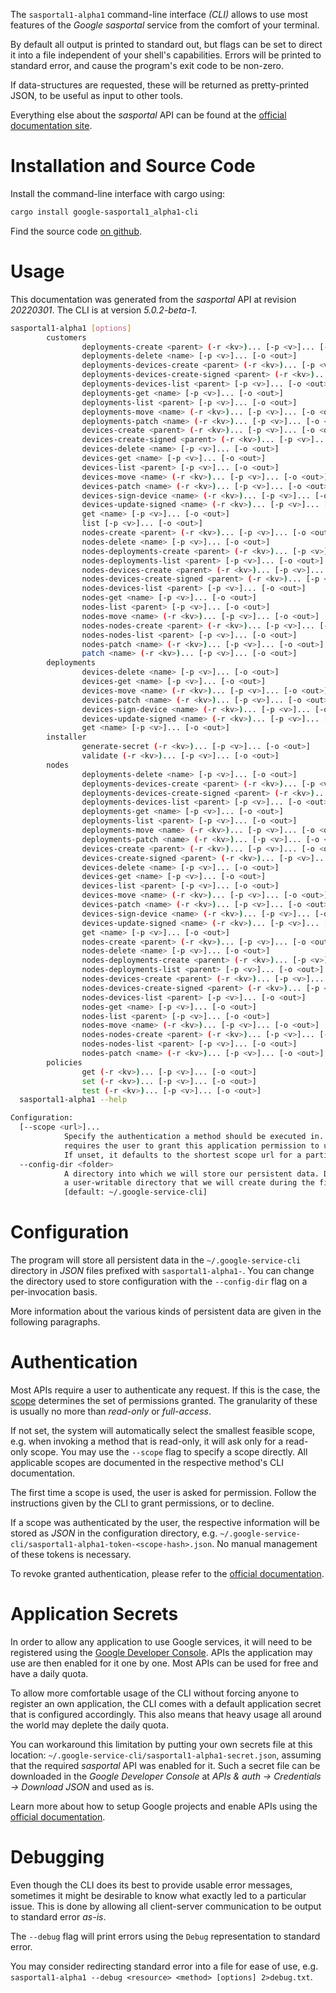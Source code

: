 <!---
DO NOT EDIT !
This file was generated automatically from 'src/generator/templates/cli/README.md.mako'
DO NOT EDIT !
-->
The `sasportal1-alpha1` command-line interface *(CLI)* allows to use most features of the *Google sasportal* service from the comfort of your terminal.

By default all output is printed to standard out, but flags can be set to direct it into a file independent of your shell's
capabilities. Errors will be printed to standard error, and cause the program's exit code to be non-zero.

If data-structures are requested, these will be returned as pretty-printed JSON, to be useful as input to other tools.

Everything else about the *sasportal* API can be found at the
[official documentation site](https://developers.google.com/spectrum-access-system/).

# Installation and Source Code

Install the command-line interface with cargo using:

```bash
cargo install google-sasportal1_alpha1-cli
```

Find the source code [on github](https://github.com/Byron/google-apis-rs/tree/main/gen/sasportal1_alpha1-cli).

# Usage

This documentation was generated from the *sasportal* API at revision *20220301*. The CLI is at version *5.0.2-beta-1*.

```bash
sasportal1-alpha1 [options]
        customers
                deployments-create <parent> (-r <kv>)... [-p <v>]... [-o <out>]
                deployments-delete <name> [-p <v>]... [-o <out>]
                deployments-devices-create <parent> (-r <kv>)... [-p <v>]... [-o <out>]
                deployments-devices-create-signed <parent> (-r <kv>)... [-p <v>]... [-o <out>]
                deployments-devices-list <parent> [-p <v>]... [-o <out>]
                deployments-get <name> [-p <v>]... [-o <out>]
                deployments-list <parent> [-p <v>]... [-o <out>]
                deployments-move <name> (-r <kv>)... [-p <v>]... [-o <out>]
                deployments-patch <name> (-r <kv>)... [-p <v>]... [-o <out>]
                devices-create <parent> (-r <kv>)... [-p <v>]... [-o <out>]
                devices-create-signed <parent> (-r <kv>)... [-p <v>]... [-o <out>]
                devices-delete <name> [-p <v>]... [-o <out>]
                devices-get <name> [-p <v>]... [-o <out>]
                devices-list <parent> [-p <v>]... [-o <out>]
                devices-move <name> (-r <kv>)... [-p <v>]... [-o <out>]
                devices-patch <name> (-r <kv>)... [-p <v>]... [-o <out>]
                devices-sign-device <name> (-r <kv>)... [-p <v>]... [-o <out>]
                devices-update-signed <name> (-r <kv>)... [-p <v>]... [-o <out>]
                get <name> [-p <v>]... [-o <out>]
                list [-p <v>]... [-o <out>]
                nodes-create <parent> (-r <kv>)... [-p <v>]... [-o <out>]
                nodes-delete <name> [-p <v>]... [-o <out>]
                nodes-deployments-create <parent> (-r <kv>)... [-p <v>]... [-o <out>]
                nodes-deployments-list <parent> [-p <v>]... [-o <out>]
                nodes-devices-create <parent> (-r <kv>)... [-p <v>]... [-o <out>]
                nodes-devices-create-signed <parent> (-r <kv>)... [-p <v>]... [-o <out>]
                nodes-devices-list <parent> [-p <v>]... [-o <out>]
                nodes-get <name> [-p <v>]... [-o <out>]
                nodes-list <parent> [-p <v>]... [-o <out>]
                nodes-move <name> (-r <kv>)... [-p <v>]... [-o <out>]
                nodes-nodes-create <parent> (-r <kv>)... [-p <v>]... [-o <out>]
                nodes-nodes-list <parent> [-p <v>]... [-o <out>]
                nodes-patch <name> (-r <kv>)... [-p <v>]... [-o <out>]
                patch <name> (-r <kv>)... [-p <v>]... [-o <out>]
        deployments
                devices-delete <name> [-p <v>]... [-o <out>]
                devices-get <name> [-p <v>]... [-o <out>]
                devices-move <name> (-r <kv>)... [-p <v>]... [-o <out>]
                devices-patch <name> (-r <kv>)... [-p <v>]... [-o <out>]
                devices-sign-device <name> (-r <kv>)... [-p <v>]... [-o <out>]
                devices-update-signed <name> (-r <kv>)... [-p <v>]... [-o <out>]
                get <name> [-p <v>]... [-o <out>]
        installer
                generate-secret (-r <kv>)... [-p <v>]... [-o <out>]
                validate (-r <kv>)... [-p <v>]... [-o <out>]
        nodes
                deployments-delete <name> [-p <v>]... [-o <out>]
                deployments-devices-create <parent> (-r <kv>)... [-p <v>]... [-o <out>]
                deployments-devices-create-signed <parent> (-r <kv>)... [-p <v>]... [-o <out>]
                deployments-devices-list <parent> [-p <v>]... [-o <out>]
                deployments-get <name> [-p <v>]... [-o <out>]
                deployments-list <parent> [-p <v>]... [-o <out>]
                deployments-move <name> (-r <kv>)... [-p <v>]... [-o <out>]
                deployments-patch <name> (-r <kv>)... [-p <v>]... [-o <out>]
                devices-create <parent> (-r <kv>)... [-p <v>]... [-o <out>]
                devices-create-signed <parent> (-r <kv>)... [-p <v>]... [-o <out>]
                devices-delete <name> [-p <v>]... [-o <out>]
                devices-get <name> [-p <v>]... [-o <out>]
                devices-list <parent> [-p <v>]... [-o <out>]
                devices-move <name> (-r <kv>)... [-p <v>]... [-o <out>]
                devices-patch <name> (-r <kv>)... [-p <v>]... [-o <out>]
                devices-sign-device <name> (-r <kv>)... [-p <v>]... [-o <out>]
                devices-update-signed <name> (-r <kv>)... [-p <v>]... [-o <out>]
                get <name> [-p <v>]... [-o <out>]
                nodes-create <parent> (-r <kv>)... [-p <v>]... [-o <out>]
                nodes-delete <name> [-p <v>]... [-o <out>]
                nodes-deployments-create <parent> (-r <kv>)... [-p <v>]... [-o <out>]
                nodes-deployments-list <parent> [-p <v>]... [-o <out>]
                nodes-devices-create <parent> (-r <kv>)... [-p <v>]... [-o <out>]
                nodes-devices-create-signed <parent> (-r <kv>)... [-p <v>]... [-o <out>]
                nodes-devices-list <parent> [-p <v>]... [-o <out>]
                nodes-get <name> [-p <v>]... [-o <out>]
                nodes-list <parent> [-p <v>]... [-o <out>]
                nodes-move <name> (-r <kv>)... [-p <v>]... [-o <out>]
                nodes-nodes-create <parent> (-r <kv>)... [-p <v>]... [-o <out>]
                nodes-nodes-list <parent> [-p <v>]... [-o <out>]
                nodes-patch <name> (-r <kv>)... [-p <v>]... [-o <out>]
        policies
                get (-r <kv>)... [-p <v>]... [-o <out>]
                set (-r <kv>)... [-p <v>]... [-o <out>]
                test (-r <kv>)... [-p <v>]... [-o <out>]
  sasportal1-alpha1 --help

Configuration:
  [--scope <url>]...
            Specify the authentication a method should be executed in. Each scope
            requires the user to grant this application permission to use it.
            If unset, it defaults to the shortest scope url for a particular method.
  --config-dir <folder>
            A directory into which we will store our persistent data. Defaults to
            a user-writable directory that we will create during the first invocation.
            [default: ~/.google-service-cli]

```

# Configuration

The program will store all persistent data in the `~/.google-service-cli` directory in *JSON* files prefixed with `sasportal1-alpha1-`.  You can change the directory used to store configuration with the `--config-dir` flag on a per-invocation basis.

More information about the various kinds of persistent data are given in the following paragraphs.

# Authentication

Most APIs require a user to authenticate any request. If this is the case, the [scope][scopes] determines the 
set of permissions granted. The granularity of these is usually no more than *read-only* or *full-access*.

If not set, the system will automatically select the smallest feasible scope, e.g. when invoking a
method that is read-only, it will ask only for a read-only scope. 
You may use the `--scope` flag to specify a scope directly. 
All applicable scopes are documented in the respective method's CLI documentation.

The first time a scope is used, the user is asked for permission. Follow the instructions given 
by the CLI to grant permissions, or to decline.

If a scope was authenticated by the user, the respective information will be stored as *JSON* in the configuration
directory, e.g. `~/.google-service-cli/sasportal1-alpha1-token-<scope-hash>.json`. No manual management of these tokens
is necessary.

To revoke granted authentication, please refer to the [official documentation][revoke-access].

# Application Secrets

In order to allow any application to use Google services, it will need to be registered using the 
[Google Developer Console][google-dev-console]. APIs the application may use are then enabled for it
one by one. Most APIs can be used for free and have a daily quota.

To allow more comfortable usage of the CLI without forcing anyone to register an own application, the CLI
comes with a default application secret that is configured accordingly. This also means that heavy usage
all around the world may deplete the daily quota.

You can workaround this limitation by putting your own secrets file at this location: 
`~/.google-service-cli/sasportal1-alpha1-secret.json`, assuming that the required *sasportal* API 
was enabled for it. Such a secret file can be downloaded in the *Google Developer Console* at 
*APIs & auth -> Credentials -> Download JSON* and used as is.

Learn more about how to setup Google projects and enable APIs using the [official documentation][google-project-new].


# Debugging

Even though the CLI does its best to provide usable error messages, sometimes it might be desirable to know
what exactly led to a particular issue. This is done by allowing all client-server communication to be 
output to standard error *as-is*.

The `--debug` flag will print errors using the `Debug` representation to standard error.

You may consider redirecting standard error into a file for ease of use, e.g. `sasportal1-alpha1 --debug <resource> <method> [options] 2>debug.txt`.


[scopes]: https://developers.google.com/+/api/oauth#scopes
[revoke-access]: http://webapps.stackexchange.com/a/30849
[google-dev-console]: https://console.developers.google.com/
[google-project-new]: https://developers.google.com/console/help/new/
